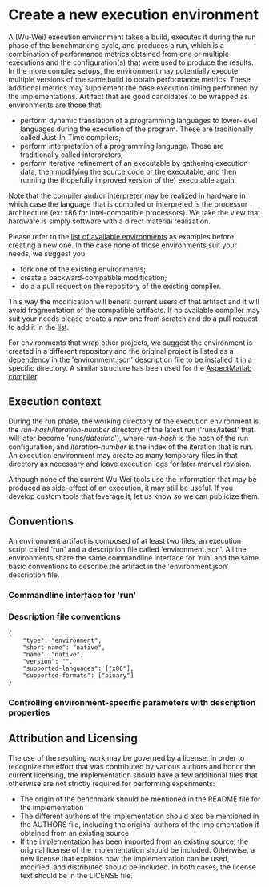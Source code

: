 # Create a new execution environment

A (Wu-Wei) execution environment takes a build, executes it during the run phase of the benchmarking cycle, and produces a run, which is a combination of performance metrics obtained from one or multiple executions and the configuration(s) that were used to produce the results. In the more complex setups, the environment may potentially execute multiple versions of the same build to obtain performance metrics. These additional metrics may supplement the base execution timing performed by the implementations. Artifact that are good candidates to be wrapped as environments are those that:

- perform dynamic translation of a programming languages to lower-level languages during the execution of the program. These are traditionally called Just-In-Time compilers;
- perform interpretation of a programming language. These are traditionally called interpreters;
- perform iterative refinement of an executable by gathering execution data, then modifying the source code or the executable, and then running the (hopefully improved version of the) executable again.

Note that the compiler and/or interpreter may be realized in hardware in which case the language that is compiled or interpreted is the processor architecture (ex: x86 for intel-compatible processors). We take the view that hardware is simply software with a direct material realization.

Please refer to the [list of available environments](list-available-artifacts.md#environments) as examples before creating a new one. In the case none of those environments suit your needs, we suggest you:

- fork one of the existing environments;
- create a backward-compatible modification;
- do a a pull request on the repository of the existing compiler.

This way the modification will benefit current users of that artifact and it will avoid fragmentation of the compatible artifacts. If no available compiler may suit your needs please create a new one from scratch and do a pull request to add it in the [list](list-available-artifacts.md#environments).

For environments that wrap other projects, we suggest the environment is created in a different repository and the original project is listed as a dependency in the 'environment.json' description file to be installed it in a specific directory. A similar structure has been used for the [AspectMatlab compiler](https://github.com/Sable/aspect-matlab-compiler).

## Execution context

During the run phase, the working directory of the execution environment is the *run-hash*/*iteration-number* directory of the latest run ('runs/latest' that will later become 'runs/*datetime*'), where *run-hash* is the hash of the run configuration, and *iteration-number* is the index of the iteration that is run. An execution environment may create as many temporary files in that directory as necessary and leave execution logs for later manual revision.

Although none of the current Wu-Wei tools use the information that may be produced as side-effect of an execution, it may still be useful. If you develop custom tools that leverage it, let us know so we can publicize them.

## Conventions

An environment artifact is composed of at least two files, an execution script called 'run' and a description file called 'environment.json'. All the environments share the same commandline interface for 'run' and the same basic conventions to describe the artifact in the 'environment.json' description file.

### Commandline interface for 'run'


### Description file conventions

    {
    	"type": "environment",
    	"short-name": "native",
    	"name": "native",
    	"version": "",
    	"supported-languages": ["x86"],
    	"supported-formats": ["binary"]
    }


### Controlling environment-specific parameters with description properties

## Attribution and Licensing

The use of the resulting work may be governed by a license. In order to recognize the effort that was contributed by various authors and honor the current licensing, the implementation should have a few additional files that otherwise are not strictly required for performing experiments:

- The origin of the benchmark should be mentioned in the README file for the implementation
- The different authors of the implementation should also be mentioned in the AUTHORS file, including the original authors of the implementation if obtained from an existing source
- If the implementation has been imported from an existing source, the original license of the implementation should be included. Otherwise, a new license that explains how the implementation can be used, modified, and distributed should be included. In both cases, the license text should be in the LICENSE file.
